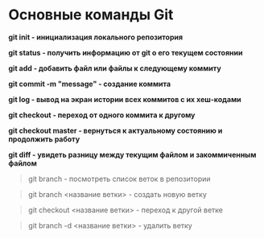 # Основные команды Git

**git init - инициализация локального репозитория**

**git status - получить информацию от git о его текущем состоянии**

**git add - добавить файл или файлы к следующему коммиту**

**git commit -m "message" - создание коммита**

**git log - вывод на экран истории всех коммитов с их хеш-кодами**

**git checkout - переход от одного коммита к другому**

**git checkout master - вернуться к актуальному состоянию и продолжить работу**

**git diff - увидеть разницу между текущим файлом и закоммиченным файлом**

>git branch - посмотреть список веток в репозитории

>git branch <название ветки> - создать новую ветку

>git checkout <название ветки> - переход к другой ветке

>git branch -d <название ветки> - удалить ветку


